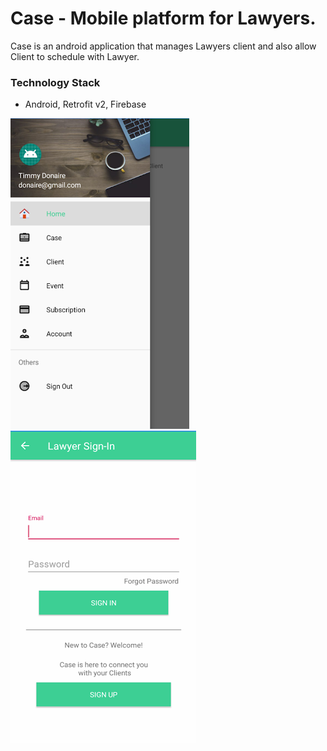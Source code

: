 # Case - Mobile platform for Lawyers.

Case is an android application that manages Lawyers client and also allow Client to schedule with Lawyer.

### Technology Stack
- Android, Retrofit v2, Firebase

![Lawyer Interface](https://github.com/timnaire/CaseMobile/blob/master/app/src/main/java/org/kidzonshock/acase/acase/Images/main%20interface.png?raw=true)
![Lawyer Login](https://github.com/timnaire/CaseMobile/blob/master/app/src/main/java/org/kidzonshock/acase/acase/Images/login.png?raw=true)
